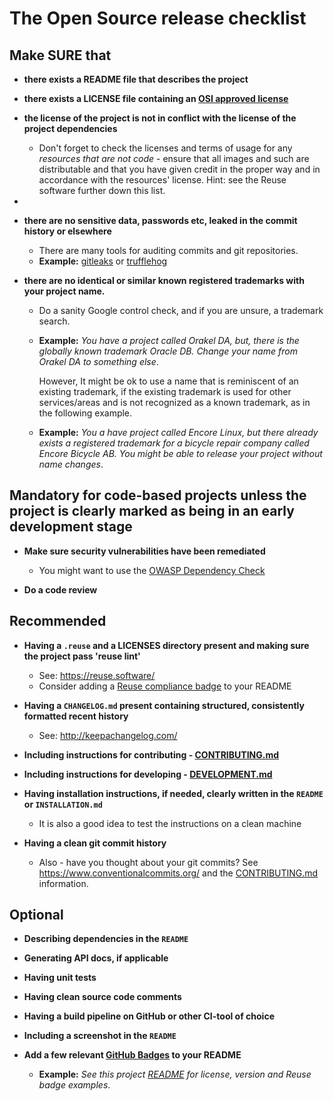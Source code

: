 # The Open Source release checklist

## Make SURE that

- **there exists a README file that describes the project**


- **there exists a LICENSE file containing an [OSI approved license](https://opensource.org/licenses)**


- **the license of the project is not in conflict with the license of the project dependencies**
  - Don't forget to check the licenses and terms of usage for any *resources that are not code* - ensure that all images and such are distributable and that you have given credit in the proper way and in accordance with the resources' license. Hint: see the Reuse software further down this list.
- 

- **there are no sensitive data, passwords etc, leaked in the commit history or elsewhere**
  - There are many tools for auditing commits and git repositories.
  - **Example:** [gitleaks](https://github.com/zricethezav/gitleaks) or [trufflehog](https://github.com/dxa4481/truffleHog)


- **there are no identical or similar known registered trademarks with your project name.**
  - Do a sanity Google control check, and if you are unsure, a trademark search. 
  
  - **Example:** _You have a project called Orakel DA, but, there is the globally known trademark Oracle DB. Change your name from Orakel DA to something else_.
  
    However, It might be ok to use a name that is reminiscent of an existing trademark, if the existing trademark is used for other services/areas and is not recognized as a known trademark, as in the following example.

  - **Example:**  _You a have project called Encore Linux, but there already exists a registered trademark for a bicycle repair company called Encore Bicycle AB. 
    You might be able to release your project without name changes_.

## Mandatory for code-based projects unless the project is clearly marked as being in an early development stage

- **Make sure security vulnerabilities have been remediated**
  - You might want to use the [OWASP Dependency Check](https://jeremylong.github.io/DependencyCheck/analyzers/index.html)


- **Do a code review**

## Recommended

- **Having a `.reuse` and a LICENSES directory present and making sure the project pass 'reuse lint'**
  - See: <https://reuse.software/>
  - Consider adding a [Reuse compliance badge](https://api.reuse.software/info/git.fsfe.org/reuse/api) to your README


- **Having a `CHANGELOG.md` present containing structured, consistently formatted recent history**
  - See: <http://keepachangelog.com/>


- **Including instructions for contributing - [CONTRIBUTING.md](docs/CONTRIBUTING.md)**

- **Including instructions for developing - [DEVELOPMENT.md](docs/DEVELOPMENT.md)**

- **Having installation instructions, if needed, clearly written in the `README` or `INSTALLATION.md`**
  - It is also a good idea to test the instructions on a clean machine


- **Having a clean git commit history**
  - Also - have you thought about your git commits? See <https://www.conventionalcommits.org/> and the [CONTRIBUTING.md](docs/CONTRIBUTIING.md) information.


## Optional


- **Describing dependencies in the `README`**


- **Generating API docs, if applicable**


- **Having unit tests**

  
- **Having clean source code comments**


- **Having a build pipeline on GitHub or other CI-tool of choice**
  

- **Including a screenshot in the `README`**


- **Add a few relevant [GitHub Badges](https://shields.io/) to your README**

  - **Example:** _See this project [README](README.md) for license, version and Reuse badge examples_.

